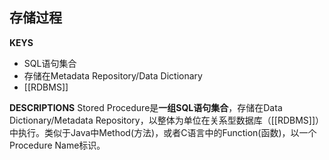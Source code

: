 ## 存储过程
**KEYS**
- SQL语句集合
- 存储在Metadata Repository/Data Dictionary
- [[RDBMS]]

**DESCRIPTIONS**
Stored Procedure是**一组SQL语句集合**，存储在Data Dictionary/Metadata Repository，以整体为单位在关系型数据库（[[RDBMS]]）中执行。类似于Java中Method(方法)，或者C语言中的Function(函数)，以一个Procedure Name标识。

